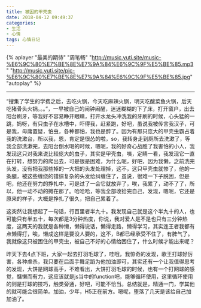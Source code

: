```yaml
---
title: 被困的甲壳虫
date: 2018-04-12 09:49:37
categories: 
- 生活
- 心情
tags: 心情日记
---
```


<!--&#123;% aplayer "最美的期待" "周笔畅" "http://pic.blackist.top/music%20-%20%E6%9C%80%E7%BE%8E%E7%9A%84%E6%9C%9F%E5%BE%85.mp3" "autoplay=false" %&#125;-->

<!--<iframe frameborder="no" border="0" marginwidth="0" marginheight="0" width=330 height=86 src="//music.163.com/outchain/player?type=2&id=531295576&auto=0&height=66"></iframe>-->

{% aplayer "最美的期待" "周笔畅" "http://music.yuti.site/music-%E6%9C%80%E7%BE%8E%E7%9A%84%E6%9C%9F%E5%BE%85.mp3" "http://music.yuti.site/pic-%E6%9C%80%E7%BE%8E%E7%9A%84%E6%9C%9F%E5%BE%85.jpg" "autoplay" %}

***

“搜集了学生的学费之后，去吃火锅，今天吃麻辣火锅，明天吃酸菜鱼火锅，后天吃猪骨头火锅。。。”，一早被自己的闹钟闹醒，迷迷糊糊的下了床，打开窗户，出去阳台刷牙，等我好不容易睁开眼睛，打开水龙头冲洗我的牙刷的时候，心头猛的一跳，妈呀，有只虫子在水槽中，吓得我，赶紧跑，好吧，虽说我被传言我汉子，可是我，毋庸置疑，怕虫，各种都怕，我也是醉了。因为有那只庞大的甲壳虫霸占着我的洗漱台，所以我，恩，肯定是很怂的啦，so，我转身走到厕所去洗漱了，等我全部洗漱完，去阳台倒水喝的时候，嗯呢，我的好奇心战胜了我害怕的小人，我发现这只对我来说比较庞大的虫子，其实是甲壳虫，咦，定睛一看，我发现它一直在打转，想努力的爬出去，可是很是困难，为什么呢，好吧，因为我懒，之前洗完头发，没有把我那些掉的一大把的头发处理掉，这不，这只甲壳虫就惨了，他的一条腿，被这些缠绕的错综复杂的头发给纠缠住了，虽说，很难一下子脱困，但是吧，他还在努力的挣扎中，可是过了一会它就放弃了，唉，我累了，动不了了，所以，他一动不动的摊在那了。哈哈哈，等我全部收拾完自己，发现，嗯呢，它还是原来的样子，大概是挣扎了很久，把自己累着了。

这突然让我想起了一句话，行百里者半九十。我发现自己就是这个半九十的人，也可能只有半五十，每次都是3分钟热度，你说，我对爱人是不是也只有三分钟热度，这两天的我就是各种懒，懒得说话，懒得走路，懒得学习，其实连王者我都有点懒得打，唉，懒成这样是要没人要的，这不，B都已经承受不住了，有脾气了。我就像这只被困住的甲壳虫，被自己不好的心情给困住了，什么时候才能出来呢？

昨天下去4点下班，大家一起去打羽毛球了，哇哦，我惊奇的发现，歌王打球好厉害，各种虐杀，我只要在后面手舞足蹈为他加油即可，其实还有一个让我值得思考的发现，大饼是网球高手，不难看出，大饼打羽毛球的时候，也有一个打网球的感觉，慵懒而有力，这应该就是js当中的function吧，能够循环使用，这里循环使用的则是打球的技巧，触类旁通，好吧，可能不恰当。总结就是，精通一门，学其他的就可能会很简单。加油，少年，H5正在前方。嗯呢，堕落了几天是该给自己加加油了。


